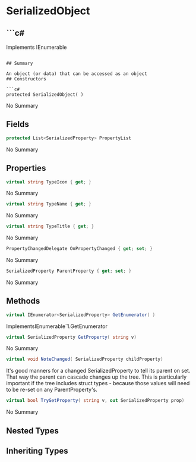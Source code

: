 # SerializedObject

## ```c#
Implements IEnumerable<SerializedProperty>
```

## Summary

An object (or data) that can be accessed as an object
## Constructors

```c#
protected SerializedObject( ) 
```
No Summary
## Fields

```c#
protected List<SerializedProperty> PropertyList
```
No Summary
## Properties

```c#
virtual string TypeIcon { get; } 
```
No Summary
```c#
virtual string TypeName { get; } 
```
No Summary
```c#
virtual string TypeTitle { get; } 
```
No Summary
```c#
PropertyChangedDelegate OnPropertyChanged { get; set; } 
```
No Summary
```c#
SerializedProperty ParentProperty { get; set; } 
```
No Summary
## Methods

```c#
virtual IEnumerator<SerializedProperty> GetEnumerator( ) 
```
ImplementsIEnumerable`1.GetEnumerator
```c#
virtual SerializedProperty GetProperty( string v) 
```
No Summary
```c#
virtual void NoteChanged( SerializedProperty childProperty) 
```
It's good manners for a changed SerializedProperty to tell its parent
on set. That way the parent can cascade changes up the tree. This is
particularly important if the tree includes struct types - because those
values will need to be re-set on any ParentProperty's.
```c#
virtual bool TryGetProperty( string v, out SerializedProperty prop) 
```
No Summary
## Nested Types

## Inheriting Types

